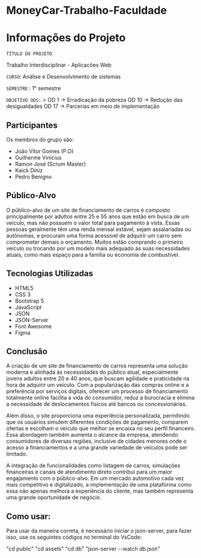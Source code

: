# MoneyCar-Trabalho-Faculdade

# Informações do Projeto

`TÍTULO DO PROJETO`

Trabalho Interdisciplinar - Aplicacões Web

`CURSO`: Análise e Desenvolvimento de sistemas

`SEMESTRE:` 1° semestre

`OBJETIVO ODS:` >
OD 1 -> Erradicação da pobreza
OD 10 -> Redução das desigualdades
OD 17 -> Parcerias em meio de implementação

## Participantes

Os membros do grupo são:

- João Vitor Gomes (P.O)
- Guilherme Vinicius
- Ramon José (Scrum Master)
- Kaick Diniz
- Pedro Benigno

## Público-Alvo

O público-alvo de um site de financiamento de carros é composto principalmente por adultos entre 25 e 55 anos que estão em busca de um veículo, mas não possuem o valor total para pagamento à vista. Essas pessoas geralmente têm uma renda mensal estável, sejam assalariadas ou autônomas, e procuram uma forma acessível de adquirir um carro sem comprometer demais o orçamento. Muitos estão comprando o primeiro veículo ou trocando por um modelo mais adequado às suas necessidades atuais, como mais espaço para a família ou economia de combustível.

## Tecnologias Utilizadas

- HTML5
- CSS 3
- Bootstrap 5
- JavaScript
- JSON
- JSON-Server
- Font Awesome
- Figma

## Conclusão

A criação de um site de financiamento de carros representa uma solução moderna e alinhada às necessidades do público atual, especialmente jovens adultos entre 20 e 40 anos, que buscam agilidade e praticidade na hora de adquirir um veículo. Com a popularização das compras online e a preferência por serviços digitais, oferecer um processo de financiamento totalmente online facilita a vida do consumidor, reduz a burocracia e elimina a necessidade de deslocamentos físicos até bancos ou concessionárias.

Além disso, o site proporciona uma experiência personalizada, permitindo que os usuários simulem diferentes condições de pagamento, comparem ofertas e escolham o veículo que melhor se encaixa no seu perfil financeiro. Essa abordagem também aumenta o alcance da empresa, atendendo consumidores de diversas regiões, inclusive de cidades menores onde o acesso a financiamentos e a uma grande variedade de veículos pode ser limitado.

A integração de funcionalidades como listagem de carros, simulações financeiras e canais de atendimento direto contribui para um maior engajamento com o público-alvo. Em um mercado automotivo cada vez mais competitivo e digitalizado, a implementação de uma plataforma como essa não apenas melhora a experiência do cliente, mas também representa uma grande oportunidade de negócio.

## Como usar:

Para usar da maneira correta, é necessário iniciar o json-server, para fazer isso, use os seguintes códigos no terminal do VsCode:

"cd public"
"cd assets"
"cd db"
"json-server --watch db.json"
